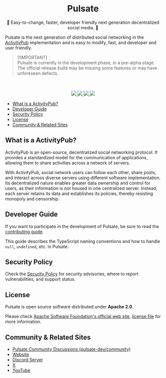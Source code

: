 <p align="center">
  <p align="center">
    <!-- TODO: Insert Pulsate Logo -->
  </p>
  <h1 align="center">
    <b>Pulsate</b>
  </h1>
  <p align="center">
    💙 Easy-to-change, faster, developer friendly next generation decentralized social media. 💙
    <br />
</p>

Pulsate is the next generation of distributed social networking in the
[ActivityPub](#what-is-a-activitypub) implementation and is easy to modify,
fast, and developer and user friendly.

> [!IMPORTANT]\
> Pulsate is currently in the development phase, in a pre-alpha stage. The
> official release build may be missing some features or may have unforeseen
> defects.

<p align="center">
  <!-- TODO: Insert Pulsate Screenshot -->
  <br />
  <br />
  <a href="https://github.com/approvers/pulsate/actions/workflows/deno.yaml">
    <img src="https://github.com/approvers/pulsate/actions/workflows/deno.yaml/badge.svg">
  </a>
  <a href="https://link.pulsate.dev/discord">
    <img src="https://img.shields.io/discord/1155472831744856164?label=Discord&color=5865F2">
  </a>
  <a href="https://link.pulsate.dev/x">
    <img src="https://img.shields.io/badge/Follow_me!-black?logo=x&logoColor=white">
  </a>
  <a href="http://www.apache.org/licenses/">
    <img src="https://img.shields.io/static/v1?label=Licence&message=Apache-2.0&color=BF485A" />
  </a>
</p>

- [What is a ActivityPub?](#what-is-a-activitypub)
- [Developer Guide](#developer-guide)
- [Security Policy](#security-policy)
- [License](#license)
- [Community \& Related Sites](#community--related-sites)

## What is a ActivityPub?

ActivityPub is an open-source, decentralized social networking protocol. It
provides a standardized model for the communication of applications, allowing
them to share activities across a network of servers.

With ActivityPub, social network users can follow each other, share posts, and
interact across diverse servers using different software implementation. Its
decentralized nature enables greater data ownership and control for users, as
their information is not housed in one centralized server. Instead, each server
retains its data and establishes its policies, thereby resisting monopoly and
censorship.

## Developer Guide

If you want to participate in the development of Pulsate, be sure to read the
[contributing guide](./CONTRIBUTING.md).

This guide describes the TypeScript naming conventions and how to handle `null`,
`undefined`, etc. in Pulsate.

## Security Policy

Check the [Security Policy](./SECURITY.md) for security advisories, where to
report vulnerabilities, and support status.

## License

Pulsate is open source software distributed under **Apache 2.0**.

Please check
[Apache Software Foundation's official web site](https://www.apache.org/licenses/),
[license file](./LICENSE) for more information.

## Community & Related Sites

- [Pulsate Community Discussions (pulsate-dev/community)](https://link.pulsate.dev/community)
- [Website](https://pulsate.dev/)
- [Discord Server](https://link.pulsate.dev/discord)
- [X](https://link.pulsate.dev/x)
- [YouTube](https://link.pulsate.dev/youtube)
